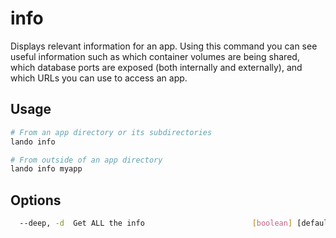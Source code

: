 info
====

Displays relevant information for an app. Using this command you can see useful information such as which container volumes are being shared, which database ports are exposed (both internally and externally), and which URLs you can use to access an app.

Usage
-----

```bash
# From an app directory or its subdirectories
lando info

# From outside of an app directory
lando info myapp
```

Options
-------

```bash
  --deep, -d  Get ALL the info                        [boolean] [default: false]
```
